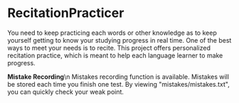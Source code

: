 # RecitationPracticer
You need to keep practicing each words or other knowledge as to keep yourself getting to know your studying progress in real time. One of the best ways to meet your needs is to recite. This project offers personalized recitation practice, which is meant to help each language learner to make progress.

**Mistake Recording**\n
Mistakes recording function is available. Mistakes will be stored each time you finish one test. By viewing "mistakes/mistakes.txt", you can quickly check your weak point.
